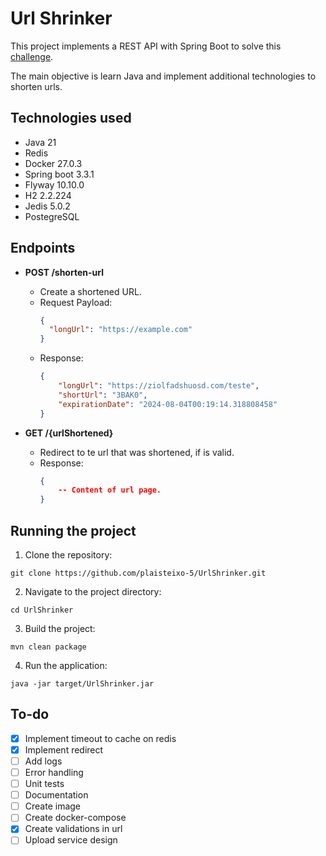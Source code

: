 # Url Shrinker
This project implements a REST API with Spring Boot to solve this [challenge](https://github.com/backend-br/desafios/blob/master/url-shortener/PROBLEM.md).

The main objective is learn Java and implement additional technologies to shorten urls.

## Technologies used
- Java 21
- Redis 
- Docker 27.0.3
- Spring boot 3.3.1
- Flyway 10.10.0
- H2 2.2.224
- Jedis 5.0.2
- PostegreSQL

## Endpoints
- **POST /shorten-url**
	- Create a shortened URL.
	- Request Payload:
		``` json
		{
		  "longUrl": "https://example.com"
		}
		```
	- Response:
		``` json
		{
			"longUrl": "https://ziolfadshuosd.com/teste",
			"shortUrl": "3BAK0",
			"expirationDate": "2024-08-04T00:19:14.318808458"
		}
		```

- **GET /{urlShortened}**
	- Redirect to te url that was shortened, if is valid.
	- Response:
		``` json
		{
			-- Content of url page.
		}
		```

## Running the project

1. Clone the repository:

`git clone https://github.com/plaisteixo-5/UrlShrinker.git`

2. Navigate to the project directory:

`cd UrlShrinker`

3. Build the project:

`mvn clean package`

4. Run the application:

`java -jar target/UrlShrinker.jar`

## To-do
- [x] Implement timeout to cache on redis
- [x] Implement redirect
- [ ] Add logs
- [ ] Error handling
- [ ] Unit tests
- [ ] Documentation
- [ ] Create image
- [ ] Create docker-compose
- [x] Create validations in url
- [ ] Upload service design
